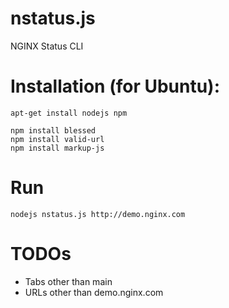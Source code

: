 # nstatus.js
NGINX Status CLI

# Installation (for Ubuntu):
```
apt-get install nodejs npm

npm install blessed
npm install valid-url
npm install markup-js
```

# Run
`nodejs nstatus.js http://demo.nginx.com`

# TODOs
* Tabs other than main
* URLs other than demo.nginx.com

